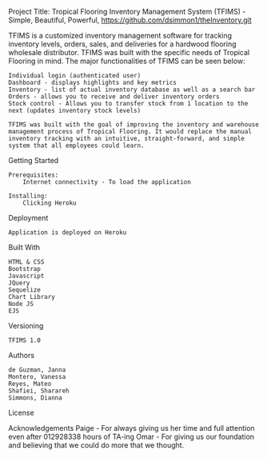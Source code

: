 Project Title:  Tropical Flooring Inventory Management System (TFIMS) - Simple, Beautiful, Powerful, 
https://github.com/dsimmon1/theInventory.git

TFIMS is a customized inventory management software for tracking inventory levels, orders, sales, and deliveries for a hardwood flooring wholesale distributor. TFIMS was built with the specific needs of Tropical Flooring in mind. The major functionalities of TFIMS can be seen below: 
	
	Individual login (authenticated user) 
	Dashboard - displays highlights and key metrics
	Inventory - list of actual inventory database as well as a search bar
	Orders - allows you to receive and deliver inventory orders
	Stock control - Allows you to transfer stock from 1 location to the next (updates inventory stock levels)

	TFIMS was built with the goal of improving the inventory and warehouse management process of Tropical Flooring. It would replace the manual inventory tracking with an intuitive, straight-forward, and simple system that all employees could learn.


Getting Started

    Prerequisites: 
        Internet connectivity - To load the application

    Installing: 
        Clicking Heroku  

Deployment

	Application is deployed on Heroku

Built With 

    HTML & CSS    
    Bootstrap
    Javascript
    JQuery
	Sequelize
	Chart Library 
	Node JS
	EJS

Versioning

	TFIMS 1.0

Authors

    de Guzman, Janna 
    Montero, Vanessa
    Reyes, Mateo
    Shafiei, Sharareh 
    Simmons, Dianna

License

Acknowledgements 
    Paige - For always giving us her time and full attention even after 012928338 hours of TA-ing 
    Omar - For giving us our foundation and believing that we could do more that we thought.

